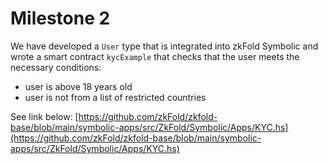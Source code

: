 # Milestone 2

We have developed a `User` type that is integrated into zkFold Symbolic and wrote a smart contract `kycExample` that checks that the user meets the necessary conditions:

* user is above 18 years old
* user is not from a list of restricted countries

See link below:
[https://github.com/zkFold/zkfold-base/blob/main/symbolic-apps/src/ZkFold/Symbolic/Apps/KYC.hs](https://github.com/zkFold/zkfold-base/blob/main/symbolic-apps/src/ZkFold/Symbolic/Apps/KYC.hs)

